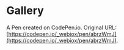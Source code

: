 # Gallery

A Pen created on CodePen.io. Original URL: [https://codepen.io/_webiox/pen/abrzWmJ](https://codepen.io/_webiox/pen/abrzWmJ).


